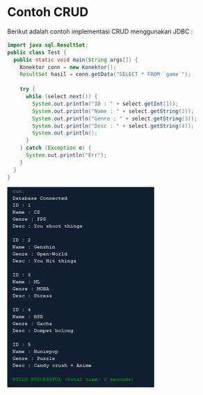 # Contoh CRUD
Berikut adalah contoh implementasi CRUD menggunakan JDBC : 

<div class="grid grid-cols-2 gap-y-10 gap-x-6 mt-8">
  <div class='flex-row'>
    

```java 
import java.sql.ResultSet;
public class Test {
  public static void main(String args[]) {
    Konektor conn = new Konektor();
    ResultSet hasil = conn.getData("SELECT * FROM `game`");

    try {
      while (select.next()) {
        System.out.println("ID : " + select.getInt(1));
        System.out.println("Name : " + select.getString(2));
        System.out.println("Genre : " + select.getString(3));
        System.out.println("Desc : " + select.getString(4));
        System.out.println();
      }
    } catch (Exception e) {
      System.out.println("Err");
    }
  }
}
```
  </div>
      
  <div class='flex-row'>
    <img src="/img/13_1.png">
  </div>
</div>